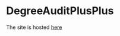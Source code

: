# DegreeAuditPlusPlus
The site is hosted [here](http://ec2-52-14-173-245.us-east-2.compute.amazonaws.com/)
